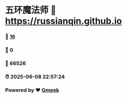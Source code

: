 # 五环魔法师 :link: https://russianqin.github.io 
### :page_facing_up: [16](https://russianqin.github.io/tag.html) 
### :speech_balloon: 0 
### :hibiscus: 66526 
### :alarm_clock: 2025-06-08 22:57:24 
### Powered by :heart: [Gmeek](https://github.com/Meekdai/Gmeek)
